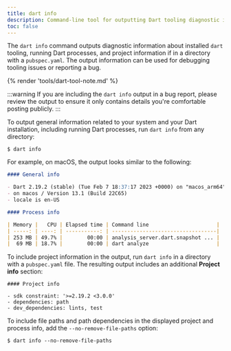 ```yaml
---
title: dart info
description: Command-line tool for outputting Dart tooling diagnostic information.
toc: false
---
```


The `dart info` command
outputs diagnostic information about installed `dart` tooling,
running Dart processes,
and project information if in a directory with a `pubspec.yaml`.
The output information can be used for debugging tooling issues
or reporting a bug.

{% render 'tools/dart-tool-note.md' %}

:::warning
If you are including the `dart info` output in a bug report,
please review the output to ensure it only
contains details you're comfortable posting publicly.
:::

To output general information related to your system
and your Dart installation, including running Dart processes,
run `dart info` from any directory:

```console
$ dart info
```

For example, on macOS, 
the output looks similar to the following:

```markdown
#### General info

- Dart 2.19.2 (stable) (Tue Feb 7 18:37:17 2023 +0000) on "macos_arm64"
- on macos / Version 13.1 (Build 22C65)
- locale is en-US

#### Process info

| Memory |   CPU | Elapsed time | Command line                      |
| -----: | ----: | -----------: | ----------------------------------|
| 253 MB | 49.7% |        00:00 | analysis_server.dart.snapshot ... |
|  69 MB | 18.7% |        00:00 | dart analyze                      |   
```

To include project information in the output,
run `dart info` in a directory with a `pubspec.yaml` file.
The resulting output includes an additional **Project info** section:

```plaintext
#### Project info

- sdk constraint: '>=2.19.2 <3.0.0'
- dependencies: path
- dev_dependencies: lints, test
```

To include file paths and path dependencies in
the displayed project and process info,
add the `--no-remove-file-paths` option:

```console
$ dart info --no-remove-file-paths
```
